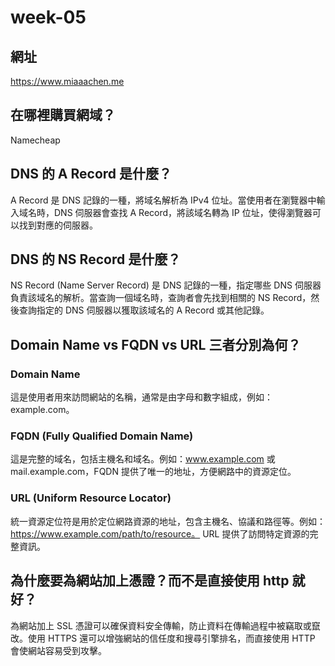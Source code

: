 # week-05

## 網址

https://www.miaaachen.me

## 在哪裡購買網域？

Namecheap

## DNS 的 A Record 是什麼？

A Record 是 DNS 記錄的一種，將域名解析為 IPv4 位址。當使用者在瀏覽器中輸入域名時，DNS 伺服器會查找 A Record，將該域名轉為 IP 位址，使得瀏覽器可以找到對應的伺服器。

## DNS 的 NS Record 是什麼？

NS Record (Name Server Record) 是 DNS 記錄的一種，指定哪些 DNS 伺服器負責該域名的解析。當查詢一個域名時，查詢者會先找到相關的 NS Record，然後查詢指定的 DNS 伺服器以獲取該域名的 A Record 或其他記錄。

## Domain Name vs FQDN vs URL 三者分別為何？

### Domain Name

這是使用者用來訪問網站的名稱，通常是由字母和數字組成，例如：example.com。

### FQDN (Fully Qualified Domain Name)

這是完整的域名，包括主機名和域名。例如：www.example.com 或 mail.example.com，FQDN 提供了唯一的地址，方便網路中的資源定位。

### URL (Uniform Resource Locator)

統一資源定位符是用於定位網路資源的地址，包含主機名、協議和路徑等。例如：https://www.example.com/path/to/resource。 URL 提供了訪問特定資源的完整資訊。

## 為什麼要為網站加上憑證？而不是直接使用 http 就好？

為網站加上 SSL 憑證可以確保資料安全傳輸，防止資料在傳輸過程中被竊取或竄改。使用 HTTPS 還可以增強網站的信任度和搜尋引擎排名，而直接使用 HTTP 會使網站容易受到攻擊。
